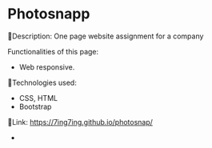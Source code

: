 # Photosnapp

:page_facing_up:Description:
One page website assignment for a company

Functionalities of this page:

- Web responsive.

:wrench:Technologies used:

- CSS, HTML
- Bootstrap

:link:Link: https://7ing7ing.github.io/photosnap/

-
